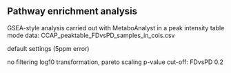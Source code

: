
## Pathway enrichment analysis
GSEA-style analysis carried out with MetaboAnalyst in a peak intensity table mode
data: CCAP_peaktable_FDvsPD_samples_in_cols.csv
      

default settings (5ppm error)

no filtering
log10 transformation, pareto scaling
p-value cut-off: FDvsPD 0.2
                 
